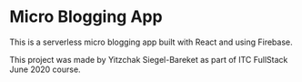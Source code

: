 # Micro Blogging App

This is a serverless micro blogging app built with React and using Firebase.

This project was made by Yitzchak Siegel-Bareket as part of ITC FullStack June 2020 course.
